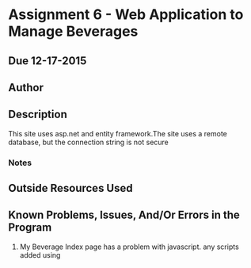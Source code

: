 # Assignment 6 - Web Application to Manage Beverages

## Due 12-17-2015

## Author

## Description
This site uses asp.net and entity framework.The site uses a remote database, but the connection string is not secure


### Notes



## Outside Resources Used

## Known Problems, Issues, And/Or Errors in the Program

1. My Beverage Index page has a problem with javascript. any scripts added using <script> or script.render don't work for some reasion.


2. the unactive checkbox always reselects its self or the page reload.

